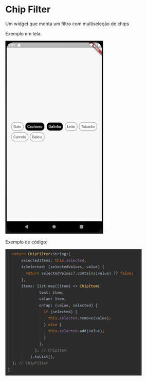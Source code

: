 # Chip Filter

Um widget que monta um filtro com multiseleção de chips

Exemplo em tela:

![exemplo em tela](https://github.com/heinemann44/chip_filter/blob/main/exemplo_tela.PNG)

Exemplo de código:

![exemplo de código](https://github.com/heinemann44/chip_filter/blob/main/exemplo_codigo.PNG)
